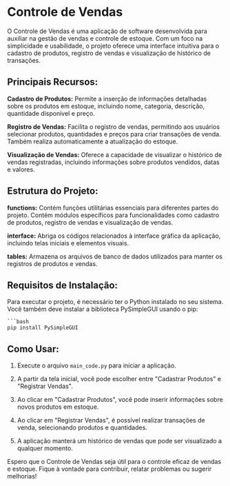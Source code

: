 # Controle de Vendas

O Controle de Vendas é uma aplicação de software desenvolvida para auxiliar na gestão de vendas e controle de estoque. Com um foco na simplicidade e usabilidade, o projeto oferece uma interface intuitiva para o cadastro de produtos, registro de vendas e visualização de histórico de transações.

## Principais Recursos:
**Cadastro de Produtos:** Permite a inserção de informações detalhadas sobre os produtos em estoque, incluindo nome, categoria, descrição, quantidade disponível e preço.

**Registro de Vendas:** Facilita o registro de vendas, permitindo aos usuários selecionar produtos, quantidades e preços para criar transações de venda. Também realiza automaticamente a atualização do estoque.

**Visualização de Vendas:** Oferece a capacidade de visualizar o histórico de vendas registradas, incluindo informações sobre produtos vendidos, datas e valores. 

## Estrutura do Projeto:
**functions:** Contém funções utilitárias essenciais para diferentes partes do projeto. Contém módulos específicos para funcionalidades como cadastro de produtos, registro de vendas e visualização de vendas.

**interface:** Abriga os códigos relacionados à interface gráfica da aplicação, incluindo telas iniciais e elementos visuais.

**tables:** Armazena os arquivos de banco de dados utilizados para manter os registros de produtos e vendas.

## Requisitos de Instalação:
Para executar o projeto, é necessário ter o Python instalado no seu sistema. Você também deve instalar a biblioteca PySimpleGUI usando o pip:

    ```bash
    pip install PySimpleGUI

## Como Usar:

1. Execute o arquivo `main_code.py` para iniciar a aplicação.

2. A partir da tela inicial, você pode escolher entre "Cadastrar Produtos" e "Registrar Vendas".

3. Ao clicar em "Cadastrar Produtos", você pode inserir informações sobre novos produtos em estoque.

4. Ao clicar em "Registrar Vendas", é possível realizar transações de venda, selecionando produtos e quantidades.

5. A aplicação manterá um histórico de vendas que pode ser visualizado a qualquer momento.

Espero que o Controle de Vendas seja útil para o controle eficaz de vendas e estoque. Fique à vontade para contribuir, relatar problemas ou sugerir melhorias!